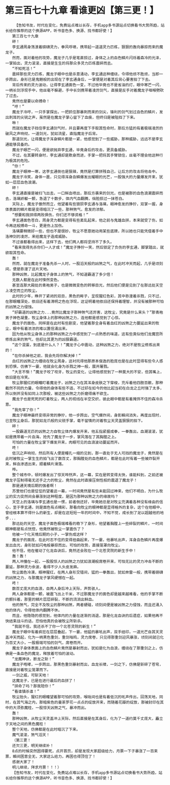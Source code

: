 # 第三百七十九章 看谁更凶【第三更！】
        【告知书友，时代在变化，免费站点难以长存，手机app多书源站点切换看书大势所趋，站长给你推荐的这个换源APP，听书音色多、换源、找书都好使！】
       第三百七十九章
       砰！
       李玄通周身荡漾着磅礴灵力，拳风呼啸，携带起一道道灵力匹练，狠狠的轰向暴掠而来的魔龙子。
       然而，面对着他的攻势，魔龙子几乎是笔直掠过，身体之上的血色鳞片闪烁着森冷的光泽，一掌拍出，灵力滚滚，直接是生生的将那众多灵力匹练震碎而去。
       “不知死活！”
       震碎那些灵力匹练，魔龙子眼中也是杀意涌动，李玄通这种缠绕，令得他烦不胜烦，当即一步跨出，身形已是鬼魅般的出现在了李玄通身后，一掌便是对着其后背心要害拍了下去。
       背后传来的灵力波动，让得李玄通面色一变，不过他毕竟也不是省油的灯，眼中寒芒一闪，一柄长剑浮现手中，他丝毫不躲避，手中长剑携带着凌厉剑气，直接是反手对着魔龙子咽喉劈砍了过去。
       竟然也是要以命搏命！
       “哼！”
       魔龙子冷哼，一只手掌探出，一把抓住那暴刺而来的剑尖，锋利的剑气划过血色的鳞片，发出刺耳的尖锐之声，虽然是在魔龙子掌心留下了血痕，但终归是被阻挡了下来。
       咻！
       而就在魔龙子挡住李玄通剑气时，并且要再度下手取其性命时，那后方猛的有着极端凌厉的破风之声响彻，一道剑光，犹如流星，直指魔龙子后背。
       那道剑光，让得魔龙子浑身鳞片都是一紧，他感觉到了一些威胁，那种威胁，远远不是李玄通能够具备的。
       魔龙子眼芒一闪，便是欲抛弃李玄通，毕竟身后的攻击，更具备威胁。
       不过，在其要转身时，李玄通却是欺身而进，手掌一把将其手臂锁住，丝毫不理会他这种行为极其的危险。
       “你！”
       魔龙子眼神一寒，这李玄通倒也是狠辣，竟然是打算拼残自己，让后方的攻击将他击中。
       魔龙子冷笑，身体一震，只见得浑身血鳞爆发出耀眼的光芒，一股强大的力量爆发开来，犹如一层层血色浪潮。
       砰！
       李玄通直接是被扫飞出去，一口鲜血喷出，那后方袭来的剑光，也是被那的血色浪潮震碎而去，洛璃娇躯一颤，急退了十数步，体内气血翻腾，俏脸掠过一抹苍白。
       天际上，魔龙子傲然而立，他望着有些狼狈李玄通与洛璃，眼神愈发的狰狞，双掌一握，身体表面的鳞片都是变得暗沉了一些，那种煞气，愈发的浓郁。
       “想要和我拼得两败俱伤，你们还不够资格！”
       李玄通面色苍白，周身灵力都是变得有些紊乱起来，他之前与鬼雄血拼，本来就受了伤，如今再这般搏命一斗，更是伤上加伤。
       洛璃要稍微好一些，但也不是很妙，牧尘不愿意她动用某些底牌，所以她也只能凭借着手中洛神剑的凌厉，来给魔龙子造成威胁。
       不过谁都看得出来，这样下去，他们两人都将坚持不了多久。
       “看来我得先杀你们一人才成！”魔龙子狰狞一笑，然后锁定了负伤的李玄通，脚掌踏出，就欲取其性命。
       轰！
       然而，就在魔龙子准备先杀一人时，一股滔天般的凶煞之气，在此时冲天而起，几乎是顷刻间，便是弥漫了这片天地。
       那种凶煞，比起魔龙子身体上的煞气，不知道霸道了多少倍！
       无数人都是在此时悚然变色。
       甚至连那大殿处的青袍男子，也是微微变色的转移目光，然后他们便是见到了在那远处天空上凌空而立的牧尘。
       此时的少年，睁开了紧闭的双目，黑色的眸子，呈现猩红色彩，其中弥漫着杀戮，只不过，在那眼瞳深处，依旧还有着清明之色在浮现，这证明着他依旧还保持着理智，并没有被那种可怕的凶煞之力侵蚀。
       “好霸道的凶煞之力...竟然比魔龙子那种煞气还厉害，这牧尘，究竟是什么来头？”那青袍男子神色凝重，牧尘身体上的那种凶煞之力，连他都是感觉到了心惊。
       魔龙子的面色，同样是在此时有些剧变，他望着那全身有着血红的凶煞之力蔓延出来的牧尘，眼中有着浓浓的难以置信涌出来。
       因为他从牧尘身体上的那种凶煞之力中感觉到了一点熟悉的味道，这有些类似他们龙魔宫所修炼出来的煞气，但却比其更为的凶狠霸道。
       “这个混蛋，到底是什么人？！”魔龙子心中震动，这种凶煞之力，绝对不是牧尘修炼出来的！
       “在你杀掉他之前，我会先将你解决掉！”
       血红的凶煞之力缠绕在牧尘周身，这衬托得他那原本俊逸的脸庞也是在此时显得有些令人感到恐惧，仿佛下一霎，他就会化身为杀戮之神一般，展开屠戮。
       “大言不惭！”魔龙子咬了咬牙，牧尘的变化，让得他感觉到了一种莫大的不安，但其嘴上，依旧是在冷笑。
       牧尘那猩红的眼瞳盯着魔龙子，凶煞之力在其浑身皮肤之下穿梭，充斥着他四肢百骸，那种截然不同的力量，令得他的身体有些不适，不过好在如今的他比起当初在白龙之丘时强了太多，所以倒并没有如同上次那般，被这些凶煞之力折磨得痛不欲生。
       魔龙子也是死死的盯着牧尘，两人的视线在半空交织，彼此眼中都是有着掩饰不住的森冷杀意。
       “我先宰了你！”
       魔龙子眼神最终变得异常的狰狞，他一步跨出，空气爆炸间，身影瞬间消失，再度出现时，已至牧尘身后，那犹如龙爪般的尖锐手掌，毫不留情的对着牧尘天灵盖狠狠的拍下。
       砰！
       一股霸道无匹的凶煞之力自牧尘体内爆发开来，他五指紧握成拳，一拳轰出，血潮滚滚，犹如是携带着一片血海，抢先了魔龙子一步，掌风落在了其胸膛之上。
       可怕的力量在牧尘掌下爆发开来，肉眼可见的血浪波动蔓延而开。
       咚！
       低沉之声响彻，然后所有人便是瞳孔一缩的见到，那一直处于无人可挡的魔龙子，竟然是在此时被牧尘一掌生生的拍飞出了数百丈，那胸膛处的血色鳞片，都是在此时有着一些被炸裂开来，鲜血渗透出来，顺着鳞片滑落。
       哗。
       整个城市中，顿时爆发出了惊天哗然声，这一幕，实在是转变得太快，谁能料到，之前还被魔龙子压制得毫无还手之力的牧尘，竟然在此时直接压倒性般的震退了魔龙子！
       那是通天境后期的强者啊！
       苏萱他们也是怔怔的望着这一幕，一时间竟然是有些未能回过神来，他们不明白，为什么牧尘的实力突然间会暴涨到这种程度，是因为那种凶煞之力的缘故吗？
       天空上的洛璃与李玄通也是一愣，前者倒还好，毕竟她总是对牧尘充满着各种没有缘由的信心，至于李玄通，则是面色有点精彩，那看向牧尘的眼神都是显得格外的复杂，这个在他眼中，曾经根本算不得什么的新生，却是在这短短一年的时间中，不知不觉，成长到了足以超越他的地步...
       那远处的天空，魔龙子面色极端难看的稳下了身形，他望着胸膛上一些碎裂的鳞片，一时间眼神都是有点恍惚，他竟然被牧尘一掌震伤了？
       他被一个化天境后期的小子，一掌伤成这样？
       魔龙子的面庞，在此时忍不住的变得扭曲起来，下一霎，他暴吼出声，浑身血色鳞片再度爆发出血光，身形犹如闪电般暴掠而出，可怕的攻势，直接笼罩向牧尘。
       他不信，他在催动了化龙血诀后，竟然还会败在一个北苍灵院的新生手中！
       轰！轰！
       两人冲撞在一起，一股股惊人的凶煞之力犹如浪潮般席卷开来，可怕无比的灵力冲击不断的蔓延，那种灵力余波，看得不少人头皮发麻。
       牧尘面色冷漠，眼神猩红，在两人身形交错间，猛的一拳轰出，犹如奔雷一般，携带着磅礴的凶煞之力，与那魔龙子掌风硬憾在一起。
       咚！
       数百丈庞大的血浪，自两人身后冲上天际，声势骇人。
       两人身体都是一颤，被震飞出上千米，不过那魔龙子的面色却是越来越难看，他的手掌不断的颤抖着，那里的鳞片层层碎裂，不断的流淌出鲜血。
       他的煞气，完全不及牧尘的那种凶煞，两者硬碰，顷刻间便是被凶煞之力侵蚀，而且还涌入他的体内，令得他体内翻腾不休。
       而且，他隐隐的感觉到，他体内的力量在逐渐的消退，那是化龙血诀的后遗症，如果他再不快结束战斗的话，恐怕他真的会被牧尘所斩杀。
       “我就不信，我还杀不了你一个北苍灵院的新生！”
       魔龙子眼中有着疯狂在层层叠起，下一霎，他猛的暴吼出声，双手结印，一道光芒自其天灵盖冲天而起，化为一柄黑色重剑，重剑嗡鸣，灵力席卷，只见得那重剑迎风暴涨，顷刻间就已化为百丈大小，一股极端可怕的剑气，席卷而开。
       魔龙子身体表面上的血色鳞片竟然是暴射而出，犹如是化为血浪，缠绕在了那重剑之上，仿佛是一条血色的魔龙，释放着可怕的波动。
       “龙魔神诀，断龙之斩！”
       魔龙子咆哮，一步跨出，那黑色重剑暴射而出，血龙长啸，一剑之下，仿佛是斩碎了苍穹，直接是对着牧尘笼罩而下。
       一剑之威，可斩天地！
       这魔龙子，已是在进行最后的血拼了！
       “拼命了吗？那我陪你！”
       “看谁镇杀谁！”
       牧尘抬头，猩红的眼瞳望着那可怕的攻势，喉咙间也是有着低沉的吼声传出，回荡天地，同时，在其气海之内，那暗紫色的曼荼罗花一点点的绽放开来，而随着花瓣的绽放，那被封印在其中的大须弥魔柱，一股惊天凶煞之气，暴冲而出。
       轰！
       那种凶煞，从牧尘天灵盖冲上天际，然后直接是在其身后，化为了一道约莫千丈庞大，矗立于天地之间的黑色魔柱！
       整个天地，仿佛都是在此时暗沉了下来。
       魔气滚滚，煞气滔天！
       （第三更！
       还欠三更，明天继续补！
       8点的时候突然困得要死，点开首页，却是发现大家超级给力，月票一下子暴涨了一百来票，瞬间困意全无，大家这么给力，再困也得顶住了！
       感谢大家了！
       明儿继续，拜求月票！！！）
       【告知书友，时代在变化，免费站点难以长存，手机app多书源站点切换看书大势所趋，站长给你推荐的这个换源APP，听书音色多、换源、找书都好使！】